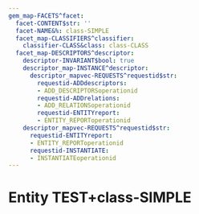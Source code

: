 ```yaml
---
gem_map-FACETS^facet:
  facet-CONTENT$str: ''
  facet-NAME&%: class-SIMPLE
  facet_map-CLASSIFIERS^classifier:
    classifier-CLASS&class: class-CLASS
  facet_map-DESCRIPTORS^descriptor:
    descriptor-INVARIANT$bool: true
    descriptor_map-INSTANCE^descriptor:
      descriptor_mapvec-REQUESTS^requestid$str:
        requestid-ADDdescriptors:
        - ADD_DESCRIPTORSoperationid
        requestid-ADDrelations:
        - ADD_RELATIONSoperationid
        requestid-ENTITYreport:
        - ENTITY_REPORToperationid
    descriptor_mapvec-REQUESTS^requestid$str:
      requestid-ENTITYreport:
      - ENTITY_REPORToperationid
      requestid-INSTANTIATE:
      - INSTANTIATEoperationid
---
```

# Entity TEST+class-SIMPLE

